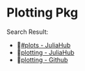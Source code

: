 # Plotting Pkg

Search Result:
- 🔗[#plots - JuliaHub](https://juliahub.com/ui/Search?t=plots)
- 🔗[plotting - JuliaHub](https://juliahub.com/ui/Search?q=plotting&type=packages)
- 🔗[plotting - Github](https://github.com/search?q=plotting+language%3AJulia+&type=repositories)
